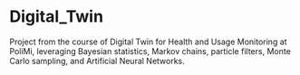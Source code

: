 # Digital_Twin
Project from the course of Digital Twin for Health and Usage Monitoring at PoliMi, leveraging Bayesian statistics, Markov chains, particle filters, Monte Carlo sampling, and Artificial Neural Networks.
